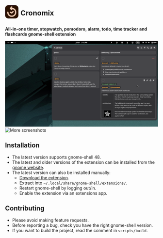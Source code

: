# <img height=44 src="./data/images/cronomix.png"> <sup>Cronomix<sup/>

**All-in-one timer, stopwatch, pomodoro, alarm, todo, time tracker and flashcards gnome-shell extension**

![preview](./data/images/screenshots/todo.png)
![More screenshots](https://github.com/zagortenay333/cronomix/tree/master/data/images/screenshots)

## Installation

- The latest version supports gnome-shell 48.
- The latest and older versions of the extension can be installed from
  the [gnome website](https://extensions.gnome.org/extension/6003/cronomix/).
- The latest version can also be installed manually:
    - [Download the extension](https://github.com/zagortenay333/cronomix/tree/master/data/cronomix@zagortenay333.zip).
    - Extract into `~/.local/share/gnome-shell/extensions/`.
    - Restart gnome-shell by logging out/in.
    - Enable the extension via an extensions app.

## Contributing

- Please avoid making feature requests.
- Before reporting a bug, check you have the right gnome-shell version.
- If you want to build the project, read the comment in `scripts/build`.
